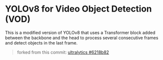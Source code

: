 # YOLOv8 for Video Object Detection (VOD)

This is a modified version of YOLOv8 that uses a Transformer block added between the backbone and the head to process several consecutive frames and detect objects in the last frame.

>  forked from this commit: [ultralytics #6218b82](https://github.com/ultralytics/ultralytics/tree/6218b820723b9e8647c582589c536c63c1f473f3)
